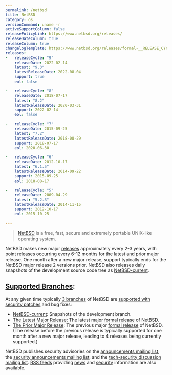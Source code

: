 ```yaml
---
permalink: /netbsd
title: NetBSD
category: os
versionCommand: uname -r
activeSupportColumn: false
releasePolicyLink: https://www.netbsd.org/releases/
releaseDateColumn: true
releaseColumn: true
changelogTemplate: https://www.netbsd.org/releases/formal-__RELEASE_CYCLE__/NetBSD-__LATEST__.html
releases:
-   releaseCycle: "9"
    releaseDate: 2022-02-14
    latest: "9.3"
    latestReleaseDate: 2022-08-04
    support: true
    eol: false

-   releaseCycle: "8"
    releaseDate: 2018-07-17
    latest: "8.2"
    latestReleaseDate: 2020-03-31
    support: 2022-02-14
    eol: false

-   releaseCycle: "7"
    releaseDate: 2015-09-25
    latest: "7.2"
    latestReleaseDate: 2018-08-29
    support: 2018-07-17
    eol: 2020-06-30

-   releaseCycle: "6"
    releaseDate: 2012-10-17
    latest: "6.1.5"
    latestReleaseDate: 2014-09-22
    support: 2015-09-25
    eol: 2018-08-17

-   releaseCycle: "5"
    releaseDate: 2009-04-29
    latest: "5.2.3"
    latestReleaseDate: 2014-11-15
    support: 2012-10-17
    eol: 2015-10-25

---
```


> [NetBSD](https://www.netbsd.org/) is a free, fast, secure and extremely portable UNIX-like operating system.

NetBSD makes new major [releases](https://www.netbsd.org/releases/) approximately every 2-3 years, with point releases occurring every 6-12 months for the latest and prior major release.  One month after a new major release, support typically ends for the NetBSD major release 2 versions prior.  NetBSD also releases daily snapshots of the development source code tree as [NetBSD-current][current].

## [Supported Branches][release-engineering]:
At any given time typically [3 branches][maintenance] of NetBSD are [supported with security patches][security] and bug fixes:

* [NetBSD-current][current]: Snapshots of the development branch.
* [The Latest Major Release][formal-latest]: The latest major [formal release][formal] of NetBSD.
* [The Prior Major Release][supported-releases]:  The previous major [formal release][formal] of NetBSD.
(The release before the previous release is typically supported for one month after a new major release, leading to 4 releases being currently supported.)

NetBSD publishes security advisories on the [announcements mailing list][announce-ml], the [security announcements mailing list][security-announce-ml], and the [tech-security discussion mailing list][tech-security-ml]. [RSS feeds][rss] providing [news][news-rss] and [security][security-rss] information are also available.

[release-engineering]: http://releng.netbsd.org/ "NetBSD Release Engineering Status Site"
[security]: https://www.netbsd.org/support/security/ "Security and NetBSD"
[formal]: https://www.netbsd.org/releases/formal.html "NetBSD Formal Releases"
[maintenance]: https://www.netbsd.org/releases/release-map.html#maintenance "NetBSD Maintenance Branches"
[formal-latest]: https://www.netbsd.org/releases/#formal "NetBSD Latest Formal Release"
[supported-releases]: https://www.netbsd.org/releases/#supported "NetBSD Supported Releases"
[rss]: http://netbsd.org/changes/rss.html "NetBSD RSS Feeds"
[news-rss]: http://www.netbsd.org/changes/rss-netbsd.xml "NetBSD News RSS Feed"
[security-rss]: http://www.netbsd.org/support/security/rss-advisories.xml "NetBSD Security RSS Feed"
[current]: https://www.netbsd.org/releases/current.html "NetBSD-current"
[announce-ml]: https://www.netbsd.org/mailinglists/#netbsd-announce "General NetBSD Announcements Mailing List"
[security-announce-ml]: https://www.netbsd.org/mailinglists/#security-announce "Announcements of NetBSD Security Advisories"
[tech-security-ml]: https://www.netbsd.org/mailinglists/#tech-security "NetBSD Security Discussion Mailing List"
